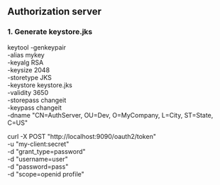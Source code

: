 ## Authorization server

### 1. Generate keystore.jks
   keytool -genkeypair \
   -alias mykey \
   -keyalg RSA \
   -keysize 2048 \
   -storetype JKS \
   -keystore keystore.jks \
   -validity 3650 \
   -storepass changeit \
   -keypass changeit \
   -dname "CN=AuthServer, OU=Dev, O=MyCompany, L=City, ST=State, C=US"

curl -X POST "http://localhost:9090/oauth2/token" \
-u "my-client:secret" \
-d "grant_type=password" \
-d "username=user" \
-d "password=pass" \
-d "scope=openid profile"